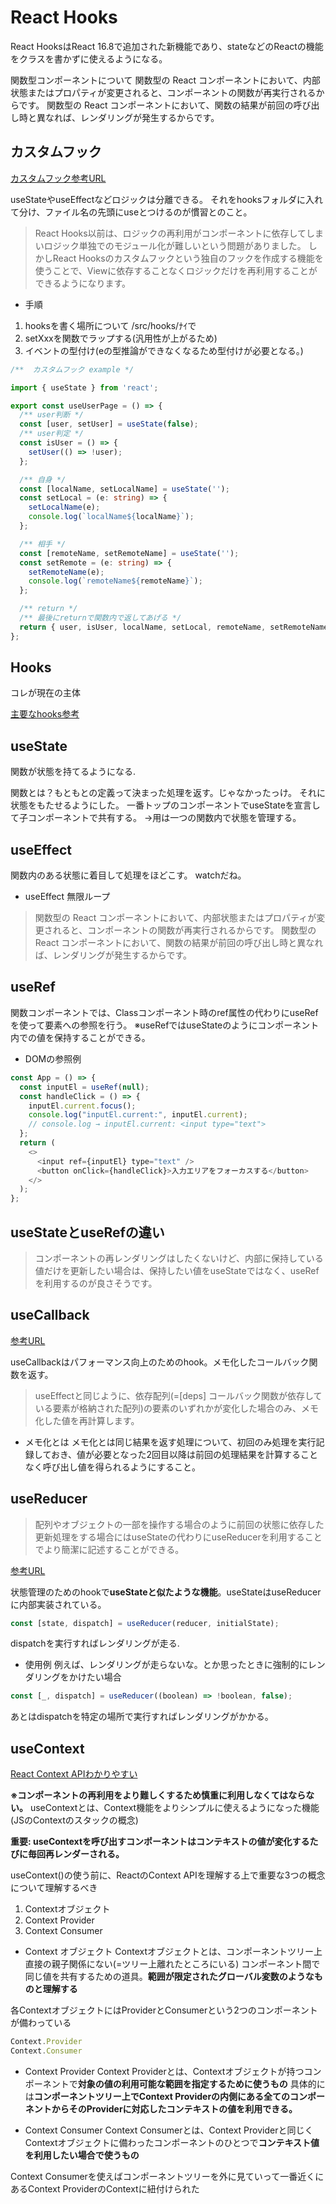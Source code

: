 # React Hooks

React HooksはReact 16.8で追加された新機能であり、stateなどのReactの機能をクラスを書かずに使えるようになる。

関数型コンポーネントについて
関数型の React コンポーネントにおいて、内部状態またはプロパティが変更されると、コンポーネントの関数が再実行されるからです。
関数型の React コンポーネントにおいて、関数の結果が前回の呼び出し時と異なれば、レンダリングが発生するからです。

## カスタムフック

[カスタムフック参考URL](https://qiita.com/sonatard/items/617f324228f75b9c802f)

useStateやuseEffectなどロジックは分離できる。
それをhooksフォルダに入れて分け、ファイル名の先頭にuseとつけるのが慣習とのこと。

>React Hooks以前は、ロジックの再利用がコンポーネントに依存してしまいロジック単独でのモジュール化が難しいという問題がありました。
>しかしReact Hooksのカスタムフックという独自のフックを作成する機能を使うことで、Viewに依存することなくロジックだけを再利用することができるようになります。

- 手順

1. hooksを書く場所について
/src/hooks/ﾅｲで
2. setXxxを関数でラップする(汎用性が上がるため)
3. イベントの型付け(eの型推論ができなくなるため型付けが必要となる。)


```ts
/**  カスタムフック example */

import { useState } from 'react';

export const useUserPage = () => {
  /** user判断 */
  const [user, setUser] = useState(false);
  /** user判定 */
  const isUser = () => {
    setUser(() => !user);
  };

  /** 自身 */
  const [localName, setLocalName] = useState('');
  const setLocal = (e: string) => {
    setLocalName(e);
    console.log(`localName${localName}`);
  };

  /** 相手 */
  const [remoteName, setRemoteName] = useState('');
  const setRemote = (e: string) => {
    setRemoteName(e);
    console.log(`remoteName${remoteName}`);
  };

  /** return */
  /** 最後にreturnで関数内で返してあげる */
  return { user, isUser, localName, setLocal, remoteName, setRemoteName };
};
```

## Hooks

コレが現在の主体

[主要なhooks参考](https://qiita.com/seira/items/0e6a2d835f1afb50544d)
## useState

関数が状態を持てるようになる.

関数とは？もともとの定義って決まった処理を返す。じゃなかったっけ。
それに状態をもたせるようにした。
一番トップのコンポーネントでuseStateを宣言して子コンポーネントで共有する。
→用は一つの関数内で状態を管理する。

## useEffect

関数内のある状態に着目して処理をほどこす。
watchだね。

- useEffect 無限ループ

>関数型の React コンポーネントにおいて、内部状態またはプロパティが変更されると、コンポーネントの関数が再実行されるからです。
>関数型の React コンポーネントにおいて、関数の結果が前回の呼び出し時と異なれば、レンダリングが発生するからです。

## useRef

関数コンポーネントでは、Classコンポーネント時のref属性の代わりにuseRefを使って要素への参照を行う。
※useRefではuseStateのようにコンポーネント内での値を保持することができる。

- DOMの参照例

```js
const App = () => {
  const inputEl = useRef(null);
  const handleClick = () => {
    inputEl.current.focus();
    console.log("inputEl.current:", inputEl.current);
    // console.log → inputEl.current: <input type="text">
  };
  return (
    <>
      <input ref={inputEl} type="text" />
      <button onClick={handleClick}>入力エリアをフォーカスする</button>
    </>
  );
};
```

## useStateとuseRefの違い

>コンポーネントの再レンダリングはしたくないけど、内部に保持している値だけを更新したい場合は、保持したい値をuseStateではなく、useRefを利用するのが良さそうです。

## useCallback

[参考URL](https://qiita.com/seira/items/8a170cc950241a8fdb23)

useCallbackはパフォーマンス向上のためのhook。メモ化したコールバック関数を返す。
>useEffectと同じように、依存配列(=[deps] コールバック関数が依存している要素が格納された配列)の要素のいずれかが変化した場合のみ、メモ化した値を再計算します。

- メモ化とは
メモ化とは同じ結果を返す処理について、初回のみ処理を実行記録しておき、値が必要となった2回目以降は前回の処理結果を計算することなく呼び出し値を得られるようにすること。


## useReducer

>配列やオブジェクトの一部を操作する場合のように前回の状態に依存した更新処理をする場合にはuseStateの代わりにuseReducerを利用することでより簡潔に記述することができる。

[参考URL](https://qiita.com/seira/items/2fbad56e84bda885c84c)

状態管理のためのhookで**useStateと似たような機能**。useStateはuseReducerに内部実装されている。

```ts
const [state, dispatch] = useReducer(reducer, initialState);
```

dispatchを実行すればレンダリングが走る.

- 使用例
例えば、レンダリングが走らないな。とか思ったときに強制的にレンダリングをかけたい場合

```ts
const [_, dispatch] = useReducer((boolean) => !boolean, false);
```
あとはdispatchを特定の場所で実行すればレンダリングがかかる。

## useContext

[React Context APIわかりやすい](https://gotohayato.com/content/523/)

**※コンポーネントの再利用をより難しくするため慎重に利用しなくてはならない。**
useContextとは、Context機能をよりシンプルに使えるようになった機能(JSのContextのスタックの概念)

**重要: useContextを呼び出すコンポーネントはコンテキストの値が変化するたびに毎回再レンダーされる。**

useContext()の使う前に、ReactのContext APIを理解する上で重要な3つの概念について理解するべき

1. Contextオブジェクト
2. Context Provider
3. Context Consumer

- Context オブジェクト
Contextオブジェクトとは、コンポーネントツリー上直接の親子関係にない(=ツリー上離れたところにいる)
コンポーネント間で同じ値を共有するための道具。**範囲が限定されたグローバル変数のようなものと理解する**

各ContextオブジェクトにはProviderとConsumerという2つのコンポーネントが備わっている

```ts
Context.Provider
Context.Consumer
```

- Context Provider
Context Providerとは、Contextオブジェクトが持つコンポーネントで**対象の値の利用可能な範囲を指定するために使うもの**
具体的には**コンポーネントツリー上でContext Providerの内側にある全てのコンポーネントからそのProviderに対応したコンテキストの値を利用できる。**

- Context Consumer
Context Consumerとは、Context Providerと同じくContextオブジェクトに備わったコンポーネントのひとつで**コンテキスト値を利用したい場合で使うもの**

Context Consumerを使えばコンポーネントツリーを外に見ていって一番近くにあるContext ProviderのContextに紐付けられた


